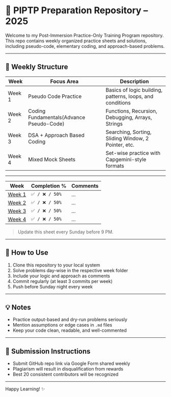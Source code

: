 # 📘 PIPTP Preparation Repository – 2025

Welcome to my Post-Immersion Practice-Only Training Program repository. This repo contains weekly organized practice sheets and solutions, including pseudo-code, elementary coding, and approach-based problems.

---

## 📅 Weekly Structure

| Week | Focus Area                  | Description |
|------|-----------------------------|-------------|
| Week 1 | Pseudo Code Practice       | Basics of logic building, patterns, loops, and conditions |
| Week 2 | Coding Fundamentals(Advance Pseudo-Code)        | Functions, Recursion, Debugging, Arrays, Strings |
| Week 3 | DSA + Approach Based Coding | Searching, Sorting, Sliding Window, 2 Pointer, etc. |
| Week 4 | Mixed Mock Sheets          | Set-wise practice with Capgemini-style formats |

---

| Week                                                                                        | Completion %  | Comments |
| ------------------------------------------------------------------------------------------- | ------------- | -------- |
| [Week 1](https://github.com/sanjaymadaan/PostImmersion2025-PIPTP-Prep-2025/tree/main/Week1) | `✅ / ❌ / 50%` | ...      |
| [Week 2](https://github.com/sanjaymadaan/PostImmersion2025-PIPTP-Prep-2025/tree/main/Week2) | `✅ / ❌ / 50%` | ...      |
| [Week 3](https://github.com/sanjaymadaan/PostImmersion2025-PIPTP-Prep-2025/tree/main/Week3) | `✅ / ❌ / 50%` | ...      |
| [Week 4](https://github.com/sanjaymadaan/PostImmersion2025-PIPTP-Prep-2025/tree/main/Week4) | `✅ / ❌ / 50%` | ...      |


> Update this sheet every Sunday before 9 PM.

---

## 🚀 How to Use

1. Clone this repository to your local system
2. Solve problems day-wise in the respective week folder
3. Include your logic and approach as comments
4. Commit regularly (at least 3 commits per week)
5. Push before Sunday night every week

---

## 💡 Notes

- Practice output-based and dry-run problems seriously
- Mention assumptions or edge cases in `.md` files
- Keep your code clean, readable, and well-commented

---

## 📌 Submission Instructions

- Submit GitHub repo link via Google Form shared weekly
- Plagiarism will result in disqualification from rewards
- Best 20 consistent contributors will be recognized

---

Happy Learning! ✨

